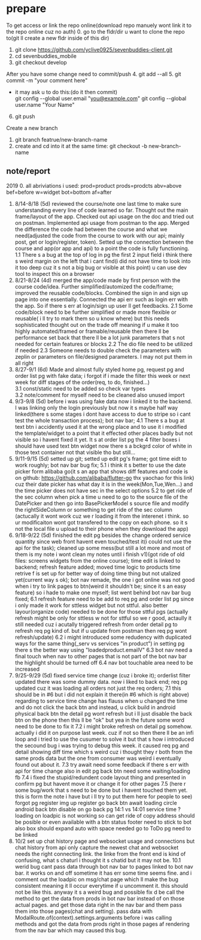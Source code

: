 # prepare 
To get access or link the repo online(download repo manuely wont link it to the repo online cuz no auth)
0. go to the fldr/dir u want to clone the repo to(git ll create a new fldr inside of this dir)
1. git clone https://github.com/yclive0925/sevenbuddies-client.git
2. cd sevenbuddies_mobile
3. git checkout develop
 
After you have some change need to commit/push 
4. git add --all 
5. git commit -m "your comment here" 
- it may ask u to do this:(do it then commit)   
  git config --global user.email "you@example.com"
  git config --global user.name "Your Name"
6. git push
 
Create a new branch
1. git branch featrue/new-branch-name
2. create and cd into it at the same time: git checkout -b new-branch-name
 
## note/report
 
2019
0. all abriviations i used: prod=product prods=prodcts abv=above bef=before w=widget bot=bottom af=after  
1. 8/14-8/18 (5d) reviewed the course/note one last time to make sure understanding every line of code learned so far. Thought out the main frame/layout of the app. Checked out api usage on the doc and tried out on postman. Implemented api usage from postman to the app. Merged the difference the code had between the course and what we need(adjusted the code from the course to work with our api; mainly post, get or login/register, token). Setted up the connection between the course and app(or app and api) to a point the code is fully functioning. 
1.1 There s a bug at the top of log in pg the first 2 input field i think there s weird margin on the left that i cant find(i did not have time to look into it too deep cuz it s not a big bug or visible at this point) u can use dev tool to inspect this on a browser 
2. 8/21-8/24 (4d) merged the app/code made by first person with the course code/idea. Further simplified/automized the code/frame; improved the reusable code/blocks. Combined the sign in and sign up page into one essentially. Connected the api err such as login err with the app. So if there s err at login/sign up user ll get feedbacks. 
2.1 Some code/block need to be further simplified or made more flexible or reusable( i ll try to mark them so u know where) but this needs sophisticated thought out on the trade off meaning if u make it too highly automated/framed or framable/reusable then there ll be performance set back that there ll be a lot junk parameters that s not needed for certain features or blocks 
2.2 The dio file need to be utilized if needed
2.3 Someone needs to double check the parameters with zeplin or parameters on file/designed parameters. I may not put them in all right 
3. 8/27-9/1 (6d) Made and almost fully styled home pg, request pg and order list pg with fake data; i forgot if i made the filter this week or next week for diff stages of the order(req, to do, finished...)      
3.1 const/static need to be added so check var types  
3.2 note/comment for myself need to be cleaned also unused import
4. 9/3-9/8 (5d) before i was using fake data now i linked it to the backend. I was linking only the login previously but now it s maybe half way linked(there s some stages i dont have access to due to stripe so i cant test the whole transaction process); bot nav bar;
4.1 There s a bug at text btn i accidently used it at the wrong place and to use it i modified the template/widget to a point that it effected other places badly but not visible so i havent fixed it yet. It s at order list pg the 4 filter boxes i should have used text btn widget now there s a bckgrd color of white in those text container not that visible tho but still... 
5. 9/11-9/15 (5d) setted up git; setted up edit pg's frame; got time eidt to work roughly; bot nav bar bug fix;
5.1 i think it s better to use the date picker form alibaba go(it s an app that shows diff features and code is on github: https://github.com/alibaba/flutter-go thx yaochao for this link) cuz their date picker has what day it is in the week(Mon,Tue,Wen...) and the time picker does not have sec in the select options 
5.2 to get ride of the sec column when pick a time u need to go to the source file of the DatePicker and then go into BasePickerModel s source file and modify the rightSideColumn or something to get ride of the sec column (actucally it wont work cuz we r loading it from the interenet i think. so ur modificaiton wont got transfered to the copy on each phone. so it s not the local file u upload to their phone when they download the app)
6. 9/18-9/22 (5d) finished the edit pg besides the change ordered service quantity since web front havent even touched/test it(i could not use the api for the task); cleaned up some mess(but still a lot more and most of them is my note i wont clean my notes until i finish v1)(got ride of old files: screens widgets from the online course); time edit is linked to backend; refresh feature added; moved time logic to products time retrive f is set up for better way of doing time thing but not utalized yet(current way s ok); bot nav remade, the one i got online was not good when i try to link pages to btn(weird it shouldn't be; since it s an easy feature) so i hade to make one myself; list went behind bot nav bar bug fixed;
6.1 refresh feature need to be add to req pg and order list pg since i only made it work for sttless widget but not sttful. also better layour(organize code) needed to be done for those sttful pgs (actually refresh might be only for sttless w not for sttful so we r good, actaully it still needed cuz i acutally triggered refresh from order detail pg to refresh req pg kind of. but if u update from postman then req pg wont refresh/update)
6.2 i might introduced some redudency with duplicated ways for the same thing(_serv vs services "in product") in setting pg there s the better way using "loadedproduct.emailV" 
6.3 bot nav need a final touch when nav to other pages that is not part of the bot nav bar the highlight should be turned off
6.4 nav bot touchable area need to be increased
7. 9/25-9/29 (5d) fixed service time change (cuz i broke it); orderlist filter updated there was some dummy data. now i liked to back end; req pg updated cuz it was loading all orders not just the req orders; 
7.1 this should be in #6 but i did not explain it there(in #6 which is right above) regarding to service time change has flauss when u changed the time and do not click the back btn and instead, u click build in android physical back btn the detail pg wont refresh but i ll just disable the back btn on the phone then this ll be "ok" but yea in the future some word need to be done to fix it
7.2 i might broke refresh on detail pg somehow. actually i did it on purpose last week. cuz if not so then there ll be an infi loop and i tried to use the cusumer to solve it but that s how i introduced the secound bug i was trying to debug this week. it caused req pg and detail showing diff time which s weird cuz i thought they r both from the same prods data but the one from consumer was weird i eventually found out about it. 
7.3 try await need some feedback if there s err with api for time change also in edit pg back btn need some waiting/loading fb
7.4 i fixed the stupid/redundent code layout thing and presented in confirm pg but havent move it or change it for other pages 
7.5 (here r some bug/work that s need to be done but i havent touched them yet. this is form the note i have but i ll try to put them here for people to see) 
forgot pg
register
img up register
go back btn await loading circle
android back btn disable on go back pg
14:1 vs 14:01 service time
?loading on loadpic is not working so can get ride of 
copy address should be posible or even available with a btn
status footer need to stick to bot also box should expand auto with space needed
go to ToDo pg need to be linked 
8. 10/2 set up chat history page and websocket usage and connections but chat history from api only capture the newest chat and websocket needs the right connecting link. the linke from the front end is kind of confusing, what s chaturl i thought it s chatid but it may not be. 
10.1 werid bug cant pass data through bot nav bar to pages linked to bot nav bar. it works on and off sometime it has err some time seems fine. and i comment out the loadpic on msg/chat page which ll make the bug consistent meaning it ll occur everytime if u uncomment it. this should not be like this. anyway it s a weird bug and possible fix d be call the method to get the data from prods in bot nav bar instead of on those actual pages. and get those data right in the nav bar and them pass them into those pages(chat and setting). pass data with ModalRoute.of(context).settings.arguments before i was calling methods and got the data from prods right in those pages af rendering from the nav bar which may caused this bug.   
 
